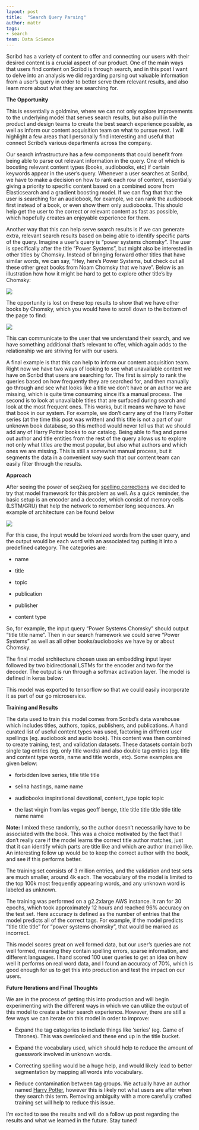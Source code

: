 ```yaml
---
layout: post
title:  "Search Query Parsing"
author: mattr
tags:
- search
team: Data Science
---
```


Scribd has a variety of content to offer and connecting our users with their desired content is a crucial aspect of our product. One of the main ways that users find content on Scribd is through search, and in this post I want to delve into an analysis we did regarding parsing out valuable information from a user’s query in order to better serve them relevant results, and also learn more about what they are searching for.

**The Opportunity**

This is essentially a goldmine, where we can not only explore improvements to the underlying model that serves search results, but also pull in the product and design teams to create the best search experience possible, as well as inform our content acquisition team on what to pursue next. I will highlight a few areas that I personally find interesting and useful that connect Scribd’s various departments across the company.

Our search infrastructure has a few components that could benefit from being able to parse out relevant information in the query. One of which is boosting relevant content types (books, audiobooks, etc) if certain keywords appear in the user’s query. Whenever a user searches at Scribd, we have to make a decision on how to rank each row of content, essentially giving a priority to specific content based on a combined score from Elasticsearch and a gradient boosting model. If we can flag that that the user is searching for an audiobook, for example, we can rank the audiobook first instead of a book, or even show them only audiobooks. This should help get the user to the correct or relevant content as fast as possible, which hopefully creates an enjoyable experience for them.

Another way that this can help serve search results is if we can generate extra, relevant search results based on being able to identify specific parts of the query. Imagine a user’s query is “power systems chomsky”. The user is specifically after the title “Power Systems”, but might also be interested in other titles by Chomsky. Instead of bringing forward other titles that have similar words, we can say, “Hey, here’s Power Systems, but check out all these other great books from Noam Chomsky that we have”. Below is an illustration how how it might be hard to get to explore other title’s by Chomsky:

![](https://cdn-images-1.medium.com/max/2656/1*RGruQfNk9kTDMOxP1wubaA.png)

The opportunity is lost on these top results to show that we have other books by Chomsky, which you would have to scroll down to the bottom of the page to find:

![](https://cdn-images-1.medium.com/max/2000/1*y_yxOvST7-8GCdDd-URJWw.png)

This can communicate to the user that we understand their search, and we have something additional that’s relevant to offer, which again adds to the relationship we are striving for with our users.

A final example is that this can help to inform our content acquisition team. Right now we have two ways of looking to see what unavailable content we have on Scribd that users are searching for. The first is simply to rank the queries based on how frequently they are searched for, and then manually go through and see what looks like a title we don’t have or an author we are missing, which is quite time consuming since it’s a manual process. The second is to look at unavailable titles that are surfaced during search and look at the most frequent ones. This works, but it means we have to have that book in our system. For example, we don’t carry any of the Harry Potter series (at the time this post was written) and this title is not a part of our unknown book database, so this method would never tell us that we should add any of Harry Potter books to our catalog. Being able to flag and parse out author and title entities from the rest of the query allows us to explore not only what titles are the most popular, but also what authors and which ones we are missing. This is still a somewhat manual process, but it segments the data in a convenient way such that our content team can easily filter through the results.

**Approach**

After seeing the power of seq2seq for [spelling corrections](https://medium.com/scribd-data-science-engineering/neural-spelling-corrections-and-the-importance-of-accuracy-977c0063d20f) we decided to try that model framework for this problem as well. As a quick reminder, the basic setup is an encoder and a decoder, which consist of memory cells (LSTM/GRU) that help the network to remember long sequences. An example of architecture can be found below

![](https://cdn-images-1.medium.com/max/2000/1*-o2XSThNH_PqU63FEG6okQ.png)

For this case, the input would be tokenized words from the user query, and the output would be each word with an associated tag putting it into a predefined category. The categories are:

* name

* title

* topic

* publication

* publisher

* content type

So, for example, the input query “Power Systems Chomsky” should output “title title name”. Then in our search framework we could serve “Power Systems” as well as all other books/audiobooks we have by or about Chomsky.

The final model architecture chosen uses an embedding input layer followed by two bidirectional LSTMs for the encoder and two for the decoder. The output is run through a softmax activation layer. The model is defined in keras below:

<script src="https://gist.github.com/mrelich/040de77224066db67469362d76899fff.js"></script>

This model was exported to tensorflow so that we could easily incorporate it as part of our go microservice.

**Training and Results**

The data used to train this model comes from Scribd’s data warehouse which includes titles, authors, topics, publishers, and publications. A hand curated list of useful content types was used, factoring in different user spellings (eg. audiobook and audio book). This content was then combined to create training, test, and validation datasets. These datasets contain both single tag entries (eg. only title words) and also double tag entries (eg. title and content type words, name and title words, etc). Some examples are given below:

* forbidden love series, title title title

* selina hastings, name name

* audiobooks inspirational devotional, content_type topic topic

* the last virgin from las vegas geoff benge, title title title title title title name name

**Note:** I mixed these randomly, so the author doesn’t necessarily have to be associated with the book. This was a choice motivated by the fact that I don’t really care if the model learns the correct title author matches, just that it can identify which parts are title like and which are author (name) like. An interesting follow up would be to keep the correct author with the book, and see if this performs better.

The training set consists of 3 million entries, and the validation and test sets are much smaller, around 4k each. The vocabulary of the model is limited to the top 100k most frequently appearing words, and any unknown word is labeled as unknown.

The training was performed on a g2.2xlarge AWS instance. It ran for 30 epochs, which took approximately 12 hours and reached 96% accuracy on the test set. Here accuracy is defined as the number of entries that the model predicts all of the correct tags. For example, if the model predicts “title title title” for “power systems chomsky”, that would be marked as incorrect.

This model scores great on well formed data, but our user’s queries are not well formed, meaning they contain spelling errors, sparse information, and different languages. I hand scored 100 user queries to get an idea on how well it performs on real word data, and I found an accuracy of 70%, which is good enough for us to get this into production and test the impact on our users.

**Future Iterations and Final Thoughts**

We are in the process of getting this into production and will begin experimenting with the different ways in which we can utilize the output of this model to create a better search experience. However, there are still a few ways we can iterate on this model in order to improve:

* Expand the tag categories to include things like ‘series’ (eg. Game of Thrones). This was overlooked and these end up in the title bucket.

* Expand the vocabulary used, which should help to reduce the amount of guesswork involved in unknown words.

* Correcting spelling would be a huge help, and would likely lead to better segmentation by mapping all words into vocabulary.

* Reduce contamination between tag groups. We actually have an author named [Harry Potter](https://www.scribd.com/book/353160208/Law-Liberty-and-the-Constitution-A-Brief-History-of-the-Common-Law), however this is likely not what users are after when they search this term. Removing ambiguity with a more carefully crafted training set will help to reduce this issue.

I’m excited to see the results and will do a follow up post regarding the results and what we learned in the future. Stay tuned!
